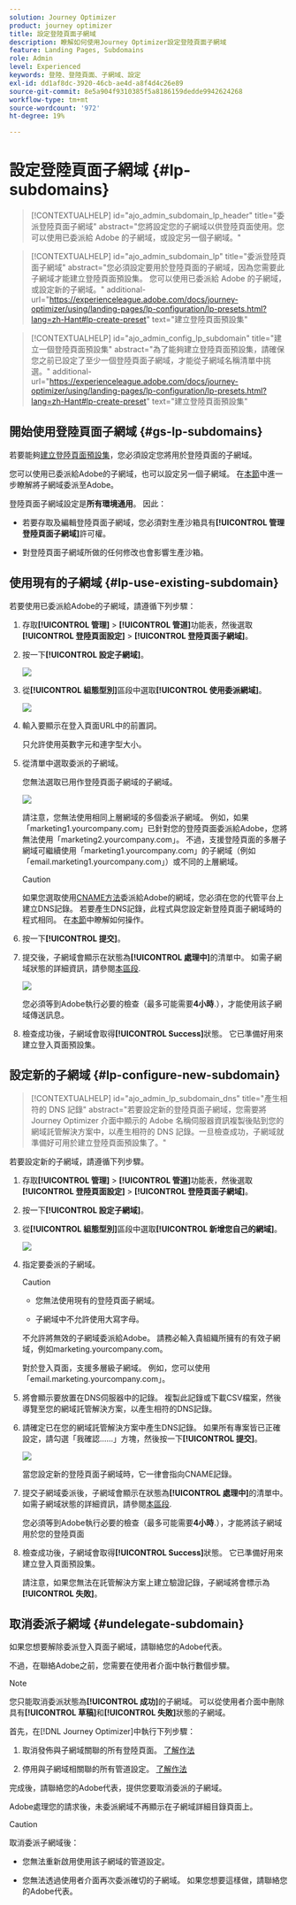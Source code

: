 ```yaml
---
solution: Journey Optimizer
product: journey optimizer
title: 設定登陸頁面子網域
description: 瞭解如何使用Journey Optimizer設定登陸頁面子網域
feature: Landing Pages, Subdomains
role: Admin
level: Experienced
keywords: 登陸、登陸頁面、子網域、設定
exl-id: dd1af8dc-3920-46cb-ae4d-a8f4d4c26e89
source-git-commit: 8e5a904f9310385f5a8186159dedde9942624268
workflow-type: tm+mt
source-wordcount: '972'
ht-degree: 19%

---
```


# 設定登陸頁面子網域 {#lp-subdomains}

>[!CONTEXTUALHELP]
>id="ajo_admin_subdomain_lp_header"
>title="委派登陸頁面子網域"
>abstract="您將設定您的子網域以供登陸頁面使用。您可以使用已委派給 Adobe 的子網域，或設定另一個子網域。"

>[!CONTEXTUALHELP]
>id="ajo_admin_subdomain_lp"
>title="委派登陸頁面子網域"
>abstract="您必須設定要用於登陸頁面的子網域，因為您需要此子網域才能建立登陸頁面預設集。 您可以使用已委派給 Adobe 的子網域，或設定新的子網域。"
>additional-url="https://experienceleague.adobe.com/docs/journey-optimizer/using/landing-pages/lp-configuration/lp-presets.html?lang=zh-Hant#lp-create-preset" text="建立登陸頁面預設集"

>[!CONTEXTUALHELP]
>id="ajo_admin_config_lp_subdomain"
>title="建立一個登陸頁面預設集"
>abstract="為了能夠建立登陸頁面預設集，請確保您之前已設定了至少一個登陸頁面子網域，才能從子網域名稱清單中挑選。"
>additional-url="https://experienceleague.adobe.com/docs/journey-optimizer/using/landing-pages/lp-configuration/lp-presets.html?lang=zh-Hant#lp-create-preset" text="建立登陸頁面預設集"

## 開始使用登陸頁面子網域 {#gs-lp-subdomains}

若要能夠[建立登陸頁面預設集](lp-presets.md)，您必須設定您將用於登陸頁面的子網域。

您可以使用已委派給Adobe的子網域，也可以設定另一個子網域。 在[本節](../configuration/delegate-subdomain.md)中進一步瞭解將子網域委派至Adobe。

登陸頁面子網域設定是&#x200B;**所有環境通用**。 因此：

* 若要存取及編輯登陸頁面子網域，您必須對生產沙箱具有&#x200B;**[!UICONTROL 管理登陸頁面子網域]**&#x200B;許可權。

* 對登陸頁面子網域所做的任何修改也會影響生產沙箱。

## 使用現有的子網域 {#lp-use-existing-subdomain}

若要使用已委派給Adobe的子網域，請遵循下列步驟：

1. 存取&#x200B;**[!UICONTROL 管理]** > **[!UICONTROL 管道]**&#x200B;功能表，然後選取&#x200B;**[!UICONTROL 登陸頁面設定]** > **[!UICONTROL 登陸頁面子網域]**。

1. 按一下&#x200B;**[!UICONTROL 設定子網域]**。

   ![](assets/lp_set-up-subdomain.png)

1. 從&#x200B;**[!UICONTROL 組態型別]**&#x200B;區段中選取&#x200B;**[!UICONTROL 使用委派網域]**。

   ![](assets/lp_use-delegated-subdomain.png)

1. 輸入要顯示在登入頁面URL中的前置詞。

   只允許使用英數字元和連字型大小。

1. 從清單中選取委派的子網域。

   您無法選取已用作登陸頁面子網域的子網域。

   <!--Capital letters are not allowed in subdomains. TBC by PM-->

   ![](assets/lp_prefix-and-subdomain.png)

   請注意，您無法使用相同上層網域的多個委派子網域。 例如，如果「marketing1.yourcompany.com」已針對您的登陸頁面委派給Adobe，您將無法使用「marketing2.yourcompany.com」。 不過，支援登陸頁面的多層子網域可繼續使用「marketing1.yourcompany.com」的子網域（例如「email.marketing1.yourcompany.com」）或不同的上層網域。

   >[!CAUTION]
   >
   >如果您選取使用[CNAME方法](../configuration/delegate-subdomain.md#cname-subdomain-delegation)委派給Adobe的網域，您必須在您的代管平台上建立DNS記錄。 若要產生DNS記錄，此程式與您設定新登陸頁面子網域時的程式相同。 在[本節](#lp-configure-new-subdomain)中瞭解如何操作。

1. 按一下&#x200B;**[!UICONTROL 提交]**。

1. 提交後，子網域會顯示在狀態為&#x200B;**[!UICONTROL 處理中]**&#x200B;的清單中。 如需子網域狀態的詳細資訊，請參閱[本區段](../configuration/about-subdomain-delegation.md#access-delegated-subdomains).<!--Same statuses?-->

   ![](assets/lp_subdomain-processing.png)

   您必須等到Adobe執行必要的檢查（最多可能需要&#x200B;**4小時**.<!--Learn more in [this section](delegate-subdomain.md#subdomain-validation).-->），才能使用該子網域傳送訊息。

1. 檢查成功後，子網域會取得&#x200B;**[!UICONTROL Success]**&#x200B;狀態。 它已準備好用來建立登入頁面預設集。

## 設定新的子網域 {#lp-configure-new-subdomain}

>[!CONTEXTUALHELP]
>id="ajo_admin_lp_subdomain_dns"
>title="產生相符的 DNS 記錄"
>abstract="若要設定新的登陸頁面子網域，您需要將 Journey Optimizer 介面中顯示的 Adobe 名稱伺服器資訊複製後貼到您的網域託管解決方案中，以產生相符的 DNS 記錄。一旦檢查成功，子網域就準備好可用於建立登陸頁面預設集了。"

若要設定新的子網域，請遵循下列步驟。

1. 存取&#x200B;**[!UICONTROL 管理]** > **[!UICONTROL 管道]**&#x200B;功能表，然後選取&#x200B;**[!UICONTROL 登陸頁面設定]** > **[!UICONTROL 登陸頁面子網域]**。

1. 按一下&#x200B;**[!UICONTROL 設定子網域]**。

1. 從&#x200B;**[!UICONTROL 組態型別]**&#x200B;區段中選取&#x200B;**[!UICONTROL 新增您自己的網域]**。

   ![](assets/lp_add-your-own-subdomain.png)

1. 指定要委派的子網域。

   >[!CAUTION]
   >
   >* 您無法使用現有的登陸頁面子網域。
   >
   >* 子網域中不允許使用大寫字母。

   不允許將無效的子網域委派給Adobe。 請務必輸入貴組織所擁有的有效子網域，例如marketing.yourcompany.com。

   對於登入頁面，支援多層級子網域。 例如，您可以使用「email.marketing.yourcompany.com」。

1. 將會顯示要放置在DNS伺服器中的記錄。 複製此記錄或下載CSV檔案，然後導覽至您的網域託管解決方案，以產生相符的DNS記錄。

1. 請確定已在您的網域託管解決方案中產生DNS記錄。 如果所有專案皆已正確設定，請勾選「我確認……」方塊，然後按一下&#x200B;**[!UICONTROL 提交]**。

   ![](assets/lp_add-your-own-subdomain-confirm.png)

   當您設定新的登陸頁面子網域時，它一律會指向CNAME記錄。

1. 提交子網域委派後，子網域會顯示在狀態為&#x200B;**[!UICONTROL 處理中]**&#x200B;的清單中。 如需子網域狀態的詳細資訊，請參閱[本區段](../configuration/about-subdomain-delegation.md#access-delegated-subdomains).<!--Same statuses?-->

   您必須等到Adobe執行必要的檢查（最多可能需要&#x200B;**4小時**.<!--Learn more in [this section](#subdomain-validation).-->），才能將該子網域用於您的登陸頁面

1. 檢查成功後，子網域會取得&#x200B;**[!UICONTROL Success]**&#x200B;狀態。 它已準備好用來建立登入頁面預設集。

   請注意，如果您無法在託管解決方案上建立驗證記錄，子網域將會標示為&#x200B;**[!UICONTROL 失敗]**。

## 取消委派子網域 {#undelegate-subdomain}

如果您想要解除委派登入頁面子網域，請聯絡您的Adobe代表。

不過，在聯絡Adobe之前，您需要在使用者介面中執行數個步驟。

>[!NOTE]
>
>您只能取消委派狀態為&#x200B;**[!UICONTROL 成功]**&#x200B;的子網域。 可以從使用者介面中刪除具有&#x200B;**[!UICONTROL 草稿]**&#x200B;和&#x200B;**[!UICONTROL 失敗]**&#x200B;狀態的子網域。

首先，在[!DNL Journey Optimizer]中執行下列步驟：

1. 取消發佈與子網域關聯的所有登陸頁面。 [了解作法](create-lp.md#access-landing-pages)

1. 停用與子網域相關聯的所有管道設定。 [了解作法](../configuration/channel-surfaces.md#deactivate-a-surface)

<!--
1. If the landing page subdomain is using an email subdomain that was [already delegated](#lp-use-existing-subdomain) to Adobe, undelegate the email subdomain. [Learn how](../configuration/delegate-subdomain.md#undelegate-subdomain)

1. Stop the active campaigns associated with the subdomains. [Learn how](../campaigns/modify-stop-campaign.md#stop)

1. Stop the active journeys associated with the subdomains. [Learn how](../building-journeys/end-journey.md#stop-journey)
-->

完成後，請聯絡您的Adobe代表，提供您要取消委派的子網域。

Adobe處理您的請求後，未委派網域不再顯示在子網域詳細目錄頁面上。

>[!CAUTION]
>
>取消委派子網域後：
>
>   * 您無法重新啟用使用該子網域的管道設定。
>
>   * 您無法透過使用者介面再次委派確切的子網域。 如果您想要這樣做，請聯絡您的Adobe代表。